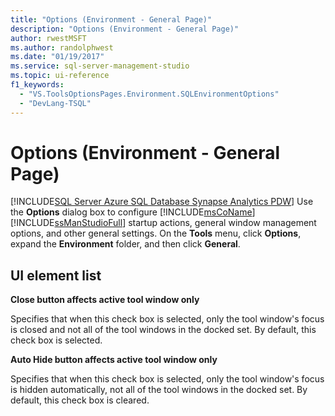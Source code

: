 ```yaml
---
title: "Options (Environment - General Page)"
description: "Options (Environment - General Page)"
author: rwestMSFT
ms.author: randolphwest
ms.date: "01/19/2017"
ms.service: sql-server-management-studio
ms.topic: ui-reference
f1_keywords:
  - "VS.ToolsOptionsPages.Environment.SQLEnvironmentOptions"
  - "DevLang-TSQL"
---
```


# Options (Environment - General Page)

[!INCLUDE[SQL Server Azure SQL Database Synapse Analytics PDW](../includes/applies-to-version/sql-asdb-asdbmi-asa-pdw.md)]
Use the **Options** dialog box to configure [!INCLUDE[msCoName](../includes/msconame-md.md)] [!INCLUDE[ssManStudioFull](../includes/ssmanstudiofull-md.md)] startup actions, general window management options, and other general settings. On the **Tools** menu, click **Options**, expand the **Environment** folder, and then click **General**.

## UI element list

**Close button affects active tool window only**

Specifies that when this check box is selected, only the tool window's focus is closed and not all of the tool windows in the docked set. By default, this check box is selected.

**Auto Hide button affects active tool window only**

Specifies that when this check box is selected, only the tool window's focus is hidden automatically, not all of the tool windows in the docked set. By default, this check box is cleared.

